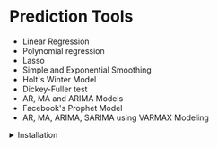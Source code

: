 # Prediction Tools #
- Linear Regression
- Polynomial regression
- Lasso
- Simple and Exponential Smoothing 
- Holt's Winter Model
- Dickey-Fuller test
- AR, MA and ARIMA Models
- Facebook's Prophet Model
- AR, MA, ARIMA, SARIMA  using VARMAX Modeling
<!-- - Auto AR, MA, ARIMA and SARIMA Models -->

<!-- - DeepLearning:
    1. LSTM
    2. CNN
    3. LSTM + CNN
    4. CONV2LSTM -->

<details>
<summary> Installation</summary>
### General tools
- pip install --upgrade pip
- pip install --upgrade setuptools
- pip install datetime
- pip install numpy
- pip install pandas
- pip install matplotlib
- pip install -U kaleido
- pip install -U scikit-learn
- pip install tslearn
- pip install pmdarima
- pip install tensorflow

### FBProphet
- python -m pip install pystan==2.17.1.0
- python -m pip install fbprophet==0.6   
- python -m pip install --upgrade fbprophet
- pip install --upgrade plotly

<!--
## Extra ##
- pip install jupyterlab
- pip install notebook
- pip install voila
- pip install ipython

## Confirm ##
- pip show tensorflow
- pip list | grep tensorflow
- pip list | findstr tensorflow
-->
</details>